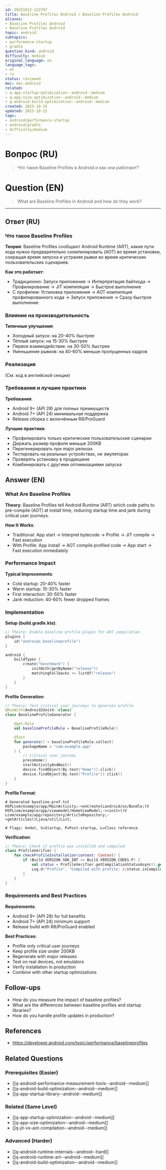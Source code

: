```yaml
---
id: 20251012-122787
title: Baseline Profiles Android / Baseline Profiles Android
aliases:
- Baseline Profiles Android
- Baseline Profiles Android
topic: android
subtopics:
- performance-startup
- gradle
question_kind: android
difficulty: medium
original_language: en
language_tags:
- en
- ru
status: reviewed
moc: moc-android
related:
- q-app-startup-optimization--android--medium
- q-app-size-optimization--android--medium
- q-android-build-optimization--android--medium
created: 2025-10-15
updated: 2025-10-15
tags:
- android/performance-startup
- android/gradle
- difficulty/medium
---
```


# Вопрос (RU)
> Что такое Baseline Profiles в Android и как они работают?

# Question (EN)
> What are Baseline Profiles in Android and how do they work?

---

## Ответ (RU)

### Что такое Baseline Profiles

**Теория**: Baseline Profiles сообщают Android Runtime (ART), какие пути кода нужно предварительно скомпилировать (AOT) во время установки, сокращая время запуска и устраняя рывки во время критических пользовательских сценариев.

**Как это работает**:
- Традиционно: Запуск приложения → Интерпретация байткода → Профилирование → JIT компиляция → Быстрое выполнение
- С профилем: Установка приложения → AOT компиляция профилированного кода → Запуск приложения → Сразу быстрое выполнение

### Влияние на производительность

**Типичные улучшения**:
- Холодный запуск: на 20-40% быстрее
- Тёплый запуск: на 15-30% быстрее
- Первое взаимодействие: на 30-50% быстрее
- Уменьшение рывков: на 40-60% меньше пропущенных кадров

### Реализация

(См. код в английской секции)

### Требования и лучшие практики

**Требования**:
- Android 9+ (API 28) для полных преимуществ
- Android 7+ (API 24) минимальная поддержка
- Release сборка с включённым R8/ProGuard

**Лучшие практики**:
- Профилировать только критические пользовательские сценарии
- Держать размер профиля меньше 200KB
- Перегенерировать при major релизах
- Тестировать на реальных устройствах, не эмуляторах
- Проверять установку в продакшене
- Комбинировать с другими оптимизациями запуска

## Answer (EN)

### What Are Baseline Profiles

**Theory**: Baseline Profiles tell Android Runtime (ART) which code paths to pre-compile (AOT) at install time, reducing startup time and jank during critical user journeys.

**How It Works**:
- Traditional: App start → Interpret bytecode → Profile → JIT compile → Fast execution
- With Profile: App install → AOT compile profiled code → App start → Fast execution immediately

### Performance Impact

**Typical Improvements**:
- Cold startup: 20-40% faster
- Warm startup: 15-30% faster
- First interaction: 30-50% faster
- Jank reduction: 40-60% fewer dropped frames

### Implementation

**Setup (build.gradle.kts)**:
```kotlin
// Theory: Enable baseline profile plugin for AOT compilation
plugins {
    id("androidx.baselineprofile")
}

android {
    buildTypes {
        create("benchmark") {
            initWith(getByName("release"))
            matchingFallbacks += listOf("release")
        }
    }
}
```

**Profile Generation**:
```kotlin
// Theory: Test critical user journeys to generate profile
@RunWith(AndroidJUnit4::class)
class BaselineProfileGenerator {

    @get:Rule
    val baselineProfileRule = BaselineProfileRule()

    @Test
    fun generate() = baselineProfileRule.collect(
        packageName = "com.example.app"
    ) {
        // Critical user journey
        pressHome()
        startActivityAndWait()
        device.findObject(By.text("Home")).click()
        device.findObject(By.text("Profile")).click()
    }
}
```

**Profile Format**:
```
# Generated baseline-prof.txt
HSPLcom/example/app/MainActivity;->onCreate(Landroid/os/Bundle;)V
HSPLcom/example/app/viewmodel/HomeViewModel;-><init>()V
Lcom/example/app/repository/ArticleRepository;->getArticles()Ljava/util/List;

# Flags: H=Hot, S=Startup, P=Post-startup, L=Class reference
```

**Verification**:
```kotlin
// Theory: Check if profile was installed and compiled
class ProfileVerifier {
    fun checkProfileInstallation(context: Context) {
        if (Build.VERSION.SDK_INT >= Build.VERSION_CODES.P) {
            val status = ProfileVerifier.getCompilationStatusAsync().get()
            Log.d("Profile", "Compiled with profile: ${status.isCompiledWithProfile}")
        }
    }
}
```

### Requirements and Best Practices

**Requirements**:
- Android 9+ (API 28) for full benefits
- Android 7+ (API 24) minimum support
- Release build with R8/ProGuard enabled

**Best Practices**:
- Profile only critical user journeys
- Keep profile size under 200KB
- Regenerate with major releases
- Test on real devices, not emulators
- Verify installation in production
- Combine with other startup optimizations

## Follow-ups

- How do you measure the impact of baseline profiles?
- What are the differences between baseline profiles and startup libraries?
- How do you handle profile updates in production?

## References

- https://developer.android.com/topic/performance/baselineprofiles

## Related Questions

### Prerequisites (Easier)
- [[q-android-performance-measurement-tools--android--medium]]
- [[q-android-build-optimization--android--medium]]
- [[q-app-startup-library--android--medium]]

### Related (Same Level)
- [[q-app-startup-optimization--android--medium]]
- [[q-app-size-optimization--android--medium]]
- [[q-jit-vs-aot-compilation--android--medium]]

### Advanced (Harder)
- [[q-android-runtime-internals--android--hard]]
- [[q-android-runtime-art--android--medium]]
- [[q-android-build-optimization--android--medium]]

